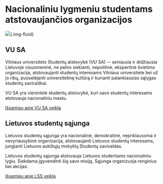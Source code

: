 # Nacionaliniu lygmeniu studentams atstovaujančios organizacijos

![](/img/main/image024.jpg){.img-fluid}

## VU SA

Vilniaus universiteto Studentų atstovybė (VU SA) -- seniausia ir
didžiausia Lietuvoje visuomeninė, ne pelno siekianti, nepolitinė,
ekspertinė švietimo organizacija, atstovaujanti studentų interesams
Vilniaus universitete bei už jo ribų, puoselėjanti universitetinę
kultūrą ir kurianti palankiausias sąlygas studentų saviraiškai.

VU SA yra vienintelė studentų atstovybė, kuri savo studentų interesams
atstovauja nacionaliniu mastu.

[Išsamiau apie VU SA veiklą](https://vusa.lt/lt)

## Lietuvos studentų sąjunga

Lietuvos studentų sąjunga yra nacionalinė, demokratinė, nepriklausoma ir
nevyriausybinė organizacija, atstovaujanti Lietuvos studentų interesams,
jungianti Lietuvos aukštųjų mokyklų Studentų savivaldas.

Lietuvos studentų sąjunga atstovauja Lietuvos studentams nacionaliniu
lygiu. Siekdama įgyvendinti šią savo misiją, Sąjunga organizuoja
renginius bei akcijas.

[Išsamiau apie LSS
veiklą](http://www.lss.lt/veikla-lietuvoje/)
